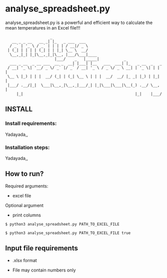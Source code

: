 
# analyse_spreadsheet.py
analyse_spreadsheet.py is a powerful and efficient way to calculate the mean temperatures in an Excel file!!!

```
                    _                                                  
   __ _ _ __   __ _| |_   _ ___  ___                                   
  / _` | '_ \ / _` | | | | / __|/ _ \                                  
 | (_| | | | | (_| | | |_| \__ \  __/                                  
  \__,_|_| |_|\__,_|_|\__, |___/\___|____                              
                      |___/    _   |_____|           _                 
  ___ _ __  _ __ ___  __ _  __| |___| |__   ___  ___| |_   _ __  _   _ 
 / __| '_ \| '__/ _ \/ _` |/ _` / __| '_ \ / _ \/ _ \ __| | '_ \| | | |
 \__ \ |_) | | |  __/ (_| | (_| \__ \ | | |  __/  __/ |_ _| |_) | |_| |
 |___/ .__/|_|  \___|\__,_|\__,_|___/_| |_|\___|\___|\__(_) .__/ \__, |
     |_|                                                  |_|    |___/ 

```


## INSTALL

### Install requirements:

   Yadayada,,
   
### Installation steps: 

   Yadayada,,
    
## How to run?
 
 Required arguments:
 * excel file 
 
 Optional argument 
 * print columns 
 
 `$ python3 analyse_spreadsheet.py PATH_TO_EXCEL_FILE` 
 
 `$ python3 analyse_spreadsheet.py PATH_TO_EXCEL_FILE true` 
 
## Input file requirements
   
   * .xlsx format
   
   * File may contain numbers only 
 
 
